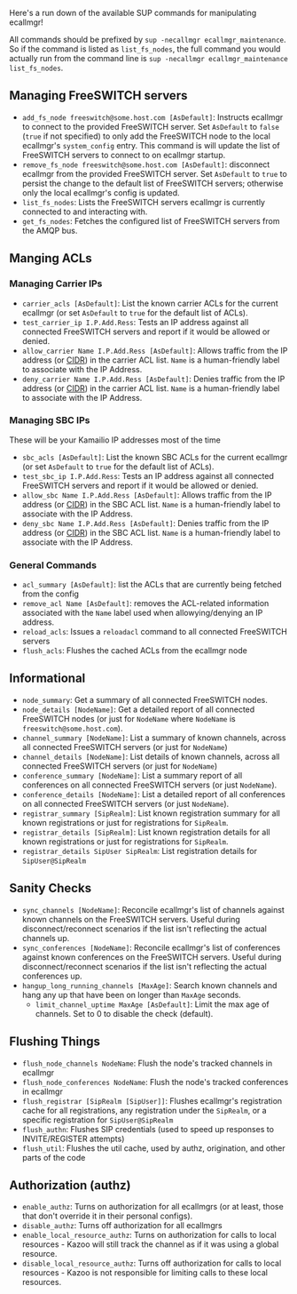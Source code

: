 
Here's a run down of the available SUP commands for manipulating ecallmgr!

All commands should be prefixed by `sup -necallmgr ecallmgr_maintenance`. So if the command is listed as `list_fs_nodes`, the full command you would actually run from the command line is `sup -necallmgr ecallmgr_maintenance list_fs_nodes`.

## Managing FreeSWITCH servers

* `add_fs_node freeswitch@some.host.com [AsDefault]`: Instructs ecallmgr to connect to the provided FreeSWITCH server. Set `AsDefault` to `false` (`true` if not specified) to only add the FreeSWITCH node to the local ecallmgr's `system_config` entry. This command is will update the list of FreeSWITCH servers to connect to on ecallmgr startup.
* `remove_fs_node freeswitch@some.host.com [AsDefault]`: disconnect ecallmgr from the provided FreeSWITCH server. Set `AsDefault` to `true` to persist the change to the default list of FreeSWITCH servers; otherwise only the local ecallmgr's config is updated.
* `list_fs_nodes`: Lists the FreeSWITCH servers ecallmgr is currently connected to and interacting with.
* `get_fs_nodes`: Fetches the configured list of FreeSWITCH servers from the AMQP bus.

## Manging ACLs

### Managing Carrier IPs

* `carrier_acls [AsDefault]`: List the known carrier ACLs for the current ecallmgr (or set `AsDefault` to `true` for the default list of ACLs).
* `test_carrier_ip I.P.Add.Ress`: Tests an IP address against all connected FreeSWITCH servers and report if it would be allowed or denied.
* `allow_carrier Name I.P.Add.Ress [AsDefault]`: Allows traffic from the IP address (or [CIDR](https://en.wikipedia.org/wiki/Classless_Inter-Domain_Routing)) in the carrier ACL list. `Name` is a human-friendly label to associate with the IP Address.
* `deny_carrier Name I.P.Add.Ress [AsDefault]`: Denies traffic from the IP address (or [CIDR](https://en.wikipedia.org/wiki/Classless_Inter-Domain_Routing)) in the carrier ACL list. `Name` is a human-friendly label to associate with the IP Address.

### Managing SBC IPs

These will be your Kamailio IP addresses most of the time

* `sbc_acls [AsDefault]`: List the known SBC ACLs for the current ecallmgr (or set `AsDefault` to `true` for the default list of ACLs).
* `test_sbc_ip I.P.Add.Ress`: Tests an IP address against all connected FreeSWITCH servers and report if it would be allowed or denied.
* `allow_sbc Name I.P.Add.Ress [AsDefault]`: Allows traffic from the IP address (or [CIDR](https://en.wikipedia.org/wiki/Classless_Inter-Domain_Routing)) in the SBC ACL list. `Name` is a human-friendly label to associate with the IP Address.
* `deny_sbc Name I.P.Add.Ress [AsDefault]`: Denies traffic from the IP address (or [CIDR](https://en.wikipedia.org/wiki/Classless_Inter-Domain_Routing)) in the SBC ACL list. `Name` is a human-friendly label to associate with the IP Address.

### General Commands

* `acl_summary [AsDefault]`: list the ACLs that are currently being fetched from the config
* `remove_acl Name [AsDefault]`: removes the ACL-related information associated with the `Name` label used when allowying/denying an IP address.
* `reload_acls`: Issues a `reloadacl` command to all connected FreeSWITCH servers
* `flush_acls`: Flushes the cached ACLs from the ecallmgr node

## Informational

* `node_summary`: Get a summary of all connected FreeSWITCH nodes.
* `node_details [NodeName]`: Get a detailed report of all connected FreeSWITCH nodes (or just for `NodeName` where `NodeName` is `freeswitch@some.host.com`).
* `channel_summary [NodeName]`: List a summary of known channels, across all connected FreeSWITCH servers (or just for `NodeName`)
* `channel_details [NodeName]`: List details of known channels, across all connected FreeSWITCH servers (or just for `NodeName`)
* `conference_summary [NodeName]`: List a summary report of all conferences on all connected FreeSWITCH servers (or just `NodeName`).
* `conference_details [NodeName]`: List a detailed report of all conferences on all connected FreeSWITCH servers (or just `NodeName`).
* `registrar_summary [SipRealm]`: List known registration summary for all known registrations or just for registrations for `SipRealm`.
* `registrar_details [SipRealm]`: List known registration details for all known registrations or just for registrations for `SipRealm`.
* `registrar_details SipUser SipRealm`: List registration details for `SipUser@SipRealm`


## Sanity Checks

* `sync_channels [NodeName]`: Reconcile ecallmgr's list of channels against known channels on the FreeSWITCH servers. Useful during disconnect/reconnect scenarios if the list isn't reflecting the actual channels up.
* `sync_conferences [NodeName]`: Reconcile ecallmgr's list of conferences against known conferences on the FreeSWITCH servers. Useful during disconnect/reconnect scenarios if the list isn't reflecting the actual conferences up.
* `hangup_long_running_channels [MaxAge]`: Search known channels and hang any up that have been on longer than `MaxAge` seconds.
    * `limit_channel_uptime MaxAge [AsDefault]`: Limit the max age of channels. Set to 0 to disable the check (default).

## Flushing Things

* `flush_node_channels NodeName`: Flush the node's tracked channels in ecallmgr
* `flush_node_conferences NodeName`: Flush the node's tracked conferences in ecallmgr
* `flush_registrar [SipRealm [SipUser]]`: Flushes ecallmgr's registration cache for all registrations, any registration under the `SipRealm`, or a specific registration for `SipUser@SipRealm`
* `flush_authn`: Flushes SIP credentials (used to speed up responses to INVITE/REGISTER attempts)
* `flush_util`: Flushes the util cache, used by authz, origination, and other parts of the code

## Authorization (authz)

* `enable_authz`: Turns on authorization for all ecallmgrs (or at least, those that don't override it in their personal configs).
* `disable_authz`: Turns off authorization for all ecallmgrs
* `enable_local_resource_authz`: Turns on authorization for calls to local resources - Kazoo will still track the channel as if it was using a global resource.
* `disable_local_resource_authz`: Turns off authorization for calls to local resources - Kazoo is not responsible for limiting calls to these local resources.
